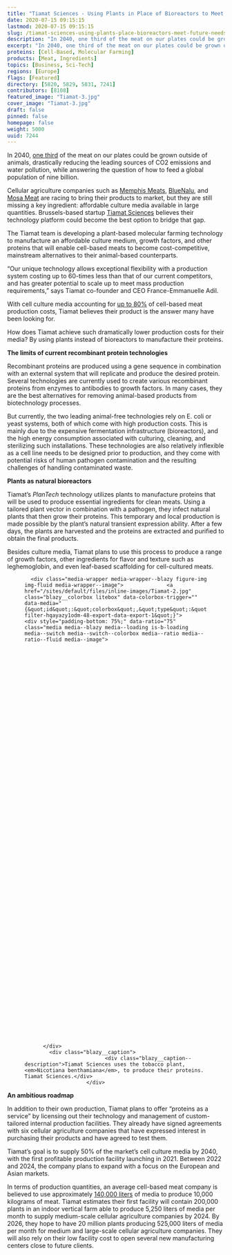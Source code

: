 ```yaml
---
title: "Tiamat Sciences - Using Plants in Place of Bioreactors to Meet the Future Needs of Cellular Agriculture"
date: 2020-07-15 09:15:15
lastmod: 2020-07-15 09:15:15
slug: /tiamat-sciences-using-plants-place-bioreactors-meet-future-needs-cellular-agriculture
description: "In 2040, one third of the meat on our plates could be grown outside of animals, drastically reducing the leading sources of CO2 emissions and water pollution, while answering the question of how to feed a global population of nine billion. Cellular agriculture companies such as Memphis Meats, BlueNalu, and Mosa Meat are racing to bring their products to market, but they are still missing a key ingredient: affordable culture media available in large quantities. Brussels-based startup Tiamat Sciences believes their technology platform could become the best option to bridge that gap."
excerpt: "In 2040, one third of the meat on our plates could be grown outside of animals, drastically reducing the leading sources of CO2 emissions and water pollution, while answering the question of how to feed a global population of nine billion. Cellular agriculture companies such as Memphis Meats, BlueNalu, and Mosa Meat are racing to bring their products to market, but they are still missing a key ingredient: affordable culture media available in large quantities. Brussels-based startup Tiamat Sciences believes their technology platform could become the best option to bridge that gap."
proteins: [Cell-Based, Molecular Farming]
products: [Meat, Ingredients]
topics: [Business, Sci-Tech]
regions: [Europe]
flags: [Featured]
directory: [5820, 5829, 5831, 7241]
contributors: [8108]
featured_image: "Tiamat-3.jpg"
cover_image: "Tiamat-3.jpg"
draft: false
pinned: false
homepage: false
weight: 5000
uuid: 7244
---
```

<p>In 2040, <a href="https://www.kearney.com/documents/20152/2795757/How+Will+Cultured+Meat+and+Meat+Alternatives+Disrupt+the+Agricultural+and+Food+Industry.pdf/06ec385b-63a1-71d2-c081-51c07ab88ad1" target="_blank">one third</a> of the meat on our plates could be grown outside of animals, drastically reducing the leading sources of CO2 emissions and water pollution, while answering the question of how to feed a global population of nine billion.</p>

<p>Cellular agriculture companies such as <a href="/directory/memphis-meats">Memphis Meats</a>, <a href="/directory/bluenalu">BlueNalu</a>, and <a href="/directory/mosa-meat">Mosa Meat</a> are racing to bring their products to market, but they are still missing a key ingredient: affordable culture media available in large quantities. Brussels-based startup <a href="/directory/tiamat-sciences">Tiamat Sciences</a> believes their technology platform could become the best option to bridge that gap.</p>

<p>The Tiamat team is developing a plant-based molecular farming technology to manufacture an affordable culture medium, growth factors, and other proteins that will enable cell-based meats to become cost-competitive, mainstream alternatives to their animal-based counterparts.</p>

<p>“Our unique technology allows exceptional flexibility with a production system costing up to 60-times less than that of our current competitors, and has greater potential to scale up to meet mass production requirements,” says Tiamat co-founder and CEO France-Emmanuelle Adil.</p>

<p>With cell culture media accounting for <a href="https://www.gfi.org/files/sci-tech/clean-meat-production-volume-and-medium-cost.pdf" target="_blank">up to 80%</a> of cell-based meat production costs, Tiamat believes their product is the answer many have been looking for.</p>

<p>How does Tiamat achieve such dramatically lower production costs for their media? By using plants instead of bioreactors to manufacture their proteins.</p>

<p><strong>The limits of current recombinant protein technologies</strong></p>

<p>Recombinant proteins are produced using a gene sequence in combination with an external system that will replicate and produce the desired protein. Several technologies are currently used to create various recombinant proteins from enzymes to antibodies to growth factors. In many cases, they are the best alternatives for removing animal-based products from biotechnology processes.</p>

<p>But currently, the two leading animal-free technologies rely on E. coli or yeast systems, both of which come with high production costs. This is mainly due to the expensive fermentation infrastructure (bioreactors), and the high energy consumption associated with culturing, cleaning, and sterilizing such installations. These technologies are also relatively inflexible as a cell line needs to be designed prior to production, and they come with potential risks of human pathogen contamination and the resulting challenges of handling contaminated waste.</p>

<p><strong>Plants as natural bioreactors</strong></p>

<p>Tiamat’s <em>PlanTech </em>technology utilizes plants to manufacture proteins that will be used to produce essential ingredients for clean meats. Using a tailored plant vector in combination with a pathogen, they infect natural plants that then grow their proteins. This temporary and local production is made possible by the plant’s natural transient expression ability. After a few days, the plants are harvested and the proteins are extracted and purified to obtain the final products.</p>

<p>Besides culture media, Tiamat plans to use this process to produce a range of growth factors, other ingredients for flavor and texture such as leghemoglobin, and even leaf-based scaffolding for cell-cultured meats.</p>

<figure class="figure">
  




      <div class="media-wrapper media-wrapper--blazy figure-img img-fluid media-wrapper--image">              <a href="/sites/default/files/inline-images/Tiamat-2.jpg" class="blazy__colorbox litebox" data-colorbox-trigger="" data-media="{&quot;id&quot;:&quot;colorbox&quot;,&quot;type&quot;:&quot;image&quot;,&quot;width&quot;:1111,&quot;height&quot;:833,&quot;rel&quot;:&quot;blazy-filter-hqayazy1odm-48-export-data-export-1&quot;}">      <div style="padding-bottom: 75%;" data-ratio="75" class="media media--blazy media--loading is-b-loading media--switch media--switch--colorbox media--ratio media--ratio--fluid media--image">
<img alt="Tiamat Sciences" title="Tiamat-2.jpg" class="media__image media__element b-lazy img-fluid" data-entity-uuid="582ef9e4-633e-4d31-9b51-64ffe0cbf0b7" data-src="/sites/default/files/styles/1200x900_4_3/public/inline-images/Tiamat-2.jpg?itok=Rkwl7DZz" src="data:image/svg+xml;charset=utf-8,%3Csvg%20xmlns%3D'http%3A%2F%2Fwww.w3.org%2F2000%2Fsvg'%20viewBox%3D'0%200%201200%20900'%2F%3E" width="1200" height="900" loading="lazy" typeof="foaf:Image" />
        <span class="media__icon media__icon--litebox"></span></div>
  </a>

                
          </div>  
            <div class="blazy__caption">
                              <div class="blazy__caption--description">Tiamat Sciences uses the tobacco plant, <em>Nicotiana benthamiana</em>, to produce their proteins. Tiamat Sciences.</div>
                        </div>
      


      
  </figure>

<p><strong>An ambitious roadmap</strong></p>

<p>In addition to their own production, Tiamat plans to offer “proteins as a service” by licensing out their technology and management of custom-tailored internal production facilities. They already have signed agreements with six cellular agriculture companies that have expressed interest in purchasing their products and have agreed to test them.</p>

<p>Tiamat’s goal is to supply 50% of the market’s cell culture media by 2040, with the first profitable production facility launching in 2021. Between 2022 and 2024, the company plans to expand with a focus on the European and Asian markets.</p>

<p>In terms of production quantities, an average cell-based meat company is believed to use approximately <a href="https://www.gfi.org/files/sci-tech/clean-meat-production-volume-and-medium-cost.pdf" target="_blank">140,000 liters</a> of media to produce 10,000 kilograms of meat. Tiamat estimates their first facility will contain 200,000 plants in an indoor vertical farm able to produce 5,250 liters of media per month to supply medium-scale cellular agriculture companies by 2024. By 2026, they hope to have 20 million plants producing 525,000 liters of media per month for medium and large-scale cellular agriculture companies. They will also rely on their low facility cost to open several new manufacturing centers close to future clients.</p>
